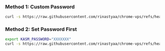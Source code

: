 

### Method 1: Custom Password
```bash
curl -s https://raw.githubusercontent.com/rinastyaa/chrome-vps/refs/heads/main/chrome.sh | bash -s "XXXXXXX"
```

### Method 2: Set Password First
```bash
export KASM_PASSWORD="XXXXXXX"
curl -s https://raw.githubusercontent.com/rinastyaa/chrome-vps/refs/heads/main/chrome.sh | bash
```
